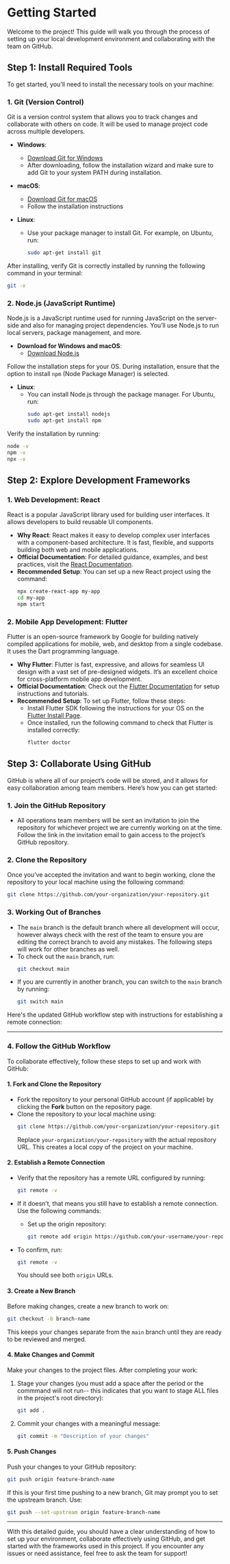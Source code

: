 # Getting Started
Welcome to the project! This guide will walk you through the process of setting up your local development environment and collaborating with the team on GitHub.

## Step 1: Install Required Tools

To get started, you’ll need to install the necessary tools on your machine:

### 1. **Git** (Version Control)
Git is a version control system that allows you to track changes and collaborate with others on code. It will be used to manage project code across multiple developers.

- **Windows**: 
  - [Download Git for Windows](https://git-scm.com/download/win)
  - After downloading, follow the installation wizard and make sure to add Git to your system PATH during installation.
  
- **macOS**:
  - [Download Git for macOS](https://git-scm.com/download/mac)
  - Follow the installation instructions

- **Linux**:
  - Use your package manager to install Git. For example, on Ubuntu, run:
    ```bash
    sudo apt-get install git
    ```

After installing, verify Git is correctly installed by running the following command in your terminal:
```bash
git -v
```

### 2. **Node.js** (JavaScript Runtime)
Node.js is a JavaScript runtime used for running JavaScript on the server-side and also for managing project dependencies. You’ll use Node.js to run local servers, package management, and more.

- **Download for Windows and macOS**:
  - [Download Node.js](https://nodejs.org/)

Follow the installation steps for your OS. During installation, ensure that the option to install `npm` (Node Package Manager) is selected.

- **Linux**:
  - You can install Node.js through the package manager. For Ubuntu, run:
    ```bash
    sudo apt-get install nodejs
    sudo apt-get install npm
    ```

Verify the installation by running:
```bash
node -v
npm -v
npx -v
```

## Step 2: Explore Development Frameworks

### 1. **Web Development: React**
React is a popular JavaScript library used for building user interfaces. It allows developers to build reusable UI components.

- **Why React**: React makes it easy to develop complex user interfaces with a component-based architecture. It is fast, flexible, and supports building both web and mobile applications.
- **Official Documentation**: For detailed guidance, examples, and best practices, visit the [React Documentation](https://reactjs.org/).
- **Recommended Setup**: You can set up a new React project using the command:
  ```bash
  npx create-react-app my-app
  cd my-app
  npm start
  ```

### 2. **Mobile App Development: Flutter**
Flutter is an open-source framework by Google for building natively compiled applications for mobile, web, and desktop from a single codebase. It uses the Dart programming language.

- **Why Flutter**: Flutter is fast, expressive, and allows for seamless UI design with a vast set of pre-designed widgets. It’s an excellent choice for cross-platform mobile app development.
- **Official Documentation**: Check out the [Flutter Documentation](https://flutter.dev/docs) for setup instructions and tutorials.
- **Recommended Setup**: To set up Flutter, follow these steps:
  - Install Flutter SDK following the instructions for your OS on the [Flutter Install Page](https://flutter.dev/docs/get-started/install).
  - Once installed, run the following command to check that Flutter is installed correctly:
    ```bash
    flutter doctor
    ```

## Step 3: Collaborate Using GitHub

GitHub is where all of our project’s code will be stored, and it allows for easy collaboration among team members. Here’s how you can get started:

### 1. **Join the GitHub Repository**
- All operations team members will be sent an invitation to join the repository for whichever project we are currently working on at the time. Follow the link in the invitation email to gain access to the project’s GitHub repository.

### 2. **Clone the Repository**
Once you’ve accepted the invitation and want to begin working, clone the repository to your local machine using the following command:
```bash
git clone https://github.com/your-organization/your-repository.git
```

### 3. **Working Out of Branches**
- The `main` branch is the default branch where all development will occur, however always check with the rest of the team to ensure you are editing the correct branch to avoid any mistakes. The following steps will work for other branches as well.
- To check out the `main` branch, run:
  ```bash
  git checkout main
  ```
- If you are currently in another branch, you can switch to the `main` branch by running:
  ```bash
  git switch main
  ```

Here's the updated GitHub workflow step with instructions for establishing a remote connection:

---

### 4. **Follow the GitHub Workflow**
To collaborate effectively, follow these steps to set up and work with GitHub:

#### **1. Fork and Clone the Repository**
- Fork the repository to your personal GitHub account (if applicable) by clicking the **Fork** button on the repository page.
- Clone the repository to your local machine using:
  ```bash
  git clone https://github.com/your-organization/your-repository.git
  ```
  Replace `your-organization/your-repository` with the actual repository URL. This creates a local copy of the project on your machine.

#### **2. Establish a Remote Connection**
- Verify that the repository has a remote URL configured by running:
  ```bash
  git remote -v
  ```
- If it doesn’t, that means you still have to establish a remote connection. Use the following commands:
  - Set up the origin repository:
    ```bash
    git remote add origin https://github.com/your-username/your-repository.git
    ```

- To confirm, run:
  ```bash
  git remote -v
  ```
  You should see both `origin` URLs.

#### **3. Create a New Branch**
Before making changes, create a new branch to work on:
```bash
git checkout -b branch-name
```
This keeps your changes separate from the `main` branch until they are ready to be reviewed and merged.

#### **4. Make Changes and Commit**
Make your changes to the project files. After completing your work:
1. Stage your changes (you must add a space after the period or the commmand will not run-- this indicates that you want to stage ALL files in the project's root directory):
   ```bash
   git add .
   ```
2. Commit your changes with a meaningful message:
   ```bash
   git commit -m "Description of your changes"
   ```

#### **5. Push Changes**
Push your changes to your GitHub repository:
```bash
git push origin feature-branch-name
```
If this is your first time pushing to a new branch, Git may prompt you to set the upstream branch. Use:
```bash
git push --set-upstream origin feature-branch-name
```

---

With this detailed guide, you should have a clear understanding of how to set up your environment, collaborate effectively using GitHub, and get started with the frameworks used in this project. If you encounter any issues or need assistance, feel free to ask the team for support!

